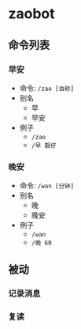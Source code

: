# zaobot

## 命令列表

### 早安

* 命令: `/zao [自称]`
* 别名
  * 早
  * 早安
* 例子
  * `/zao`
  * `/早 靓仔`

### 晚安

* 命令: `/wan [分钟]`
* 别名
  * 晚
  * 晚安
* 例子
  * `/wan`
  * `/晚 60`

## 被动

### 记录消息

### 复读
